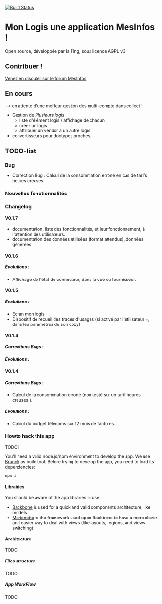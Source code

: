 [![Build Status](https://travis-ci.org/jacquarg/monlogis.png)](https://travis-ci.org/jacquarg/monlogis)

# Mon Logis une application MesInfos !

Open source, développée par la Fing, sous licence AGPL v3.

## Contribuer !
[Venez en discuter sur le forum MesInfos](https://mesinfos.fing.org/forum/d/71-mon-logis-pr-sentation-commentaires-volutions)

## En cours
--> en attente d'une meilleur gestion des multi-compte dans collect !
* Gestion de _Plusieurs logis_
  * liste d'élément logis / affichage de chacun
  * créer un logis
  * attribuer un vendor à un autre logis
* convertisseurs pour doctypes proches.

## TODO-list

### Bug
* Correction Bug : Calcul de la consommation erroné en cas de tarifs heures creuses

### Nouvelles fonctionnalités


### Changelog

#### V0.1.7
* documentation, liste des fonctionnalités, et leur fonctionnement, à l'attention des utilisateurs.
* documentation des données utilisées (format attendus), données générées

#### V0.1.6
##### Évolutions :
* Affichage de l'état du connecteur, dans la vue du fournisseur.

#### V0.1.5
##### Évolutions :
* Écran mon logis
* Dispositif de recueil des traces d'usages (si activé par l'utilisateur =, dans les paramètres de son cozy)

#### V0.1.4
##### Corrections Bugs :
##### Évolutions :

#### V0.1.4
##### Corrections Bugs :

* Calcul de la consommation erroné (non testé sur un tarif heures creuses.).

##### Évolutions :

* Calcul du budget télécoms sur 12 mois de factures.


### Howto hack this app

TODO !

You'll need a valid node.js/npm environment to develop the app. We use [Brunch](http://brunch.io/) as build tool. Before trying to develop the app, you need to load its dependencies:

```sh
npm i
```

#### Librairies

You should be aware of the app libraries in use:
* [Backbone](http://backbonejs.org/) is used for a quick and valid components architecture, like models
* [Marionette](http://marionettejs.com/) is the framework used upon Backbone to have a more clever and easier way to deal with views (like layouts, regions, and views switching)

#### Architecture
TODO
##### Files structure
TODO
##### App WorkFlow
TODO
